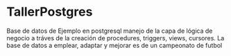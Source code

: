 TallerPostgres
==============

Base de datos de Ejemplo en postgresql manejo de la capa de lógica de negocio a tráves de la creación de procedures, triggers, views, cursores.
La base de datos a emplear, adaptar y mejorar es de un campeonato de futbol


